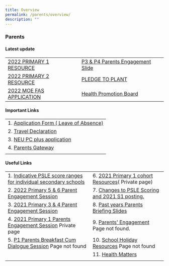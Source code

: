 ```yaml
---
title: Overview
permalink: /parents/overview/
description: ""
---
```

### Parents

#### Latest update

|  	|  	|
|---	|---	|
| [2022 PRIMARY 1 RESOURCE](https://staging.d24s03z0ob23eb.amplifyapp.com/parents/2022-primary-1-resource/) 	|  [P3 & P4 Parents Engagement Slide](https://staging.d24s03z0ob23eb.amplifyapp.com/parents/Parents-Engagement-Session/p3-and-p4-parent-engagement-session/)	|
| [2022 PRIMARY 2 RESOURCE](https://staging.d24s03z0ob23eb.amplifyapp.com/parents/Parents-Engagement-Session/p2-parent-engagement-session/)  	| [PLEDGE TO PLANT](https://staging.d24s03z0ob23eb.amplifyapp.com/parents/pledge-to-plant/) 	|
| [2022 MOE FAS APPLICATION](https://staging.d24s03z0ob23eb.amplifyapp.com/parents/2022-moe-fas-application/) 	| [Health Promotion Board](https://staging.d24s03z0ob23eb.amplifyapp.com/x3-learning-years-programme/Curricular/pe-art-music/) 	|

#### Important Links

|  	|
|---	|
| 1. [Application Form ( Leave of Absence)](https://form.gov.sg/#!/60b98572abcc260011dc808c) 	|
| 2. [Travel Declaration](https://xingnanpri-moe-edu-sg-admin.cwp.sg/cos/o.x?ptid=11949&c=/qql/campaign&func=view&cid=250#) 	|
| 3. [NEU PC plus application](http://www.imda.gov.sg/neupc) 	|
| 4. [Parents Gateway](https://xingnanpri-moe-edu-sg-admin.cwp.sg/xingnan/our-partners/parents/parents-gateway) 	|
|  	|

#### Useful Links

|  	|  	|
|---	|---	|
| 1. [Indicative PSLE score ranges for individual secondary schools](https://staging.d24s03z0ob23eb.amplifyapp.com/parents/PSLE-Related-Information/indicative-psle-score-ranges-for-individual-secondary-schools/) 	| 6. [2021 Primary 1 cohort Resources](https://xingnanpri.moe.edu.sg/homepage-icon/parents/ay2021-p1-orientation)( Private page) 	|
| 2. [2022 Primary 5 & 6 Parent Engagement Session](https://staging.d24s03z0ob23eb.amplifyapp.com/parents/Parents-Engagement-Session/p5-and-p6-parent-engagement-session/) 	|7.  [Changes to PSLE Scoring and 2021 S1 posting.](https://staging.d24s03z0ob23eb.amplifyapp.com/parents/PSLE-Related-Information/changes-to-psle-scoring-and-s1-posting-from-2021/) 	|
| 3. [2021 Primary 3 & 4 Parent Engagement Session](https://staging.d24s03z0ob23eb.amplifyapp.com/parents/Parents-Engagement-Session/p3-and-p4-parent-engagement-session/) 	| 8. [Past years Parents Briefing Slides](https://staging.d24s03z0ob23eb.amplifyapp.com/parents/parents-briefing-slides/)	|
| 4. [2021 Primary 1 Parents Engagement Session](https://xingnanpri.moe.edu.sg/homepage-icon/parents/2021-primary-1-pupils-and-parents-engagement-day) Private page 	|  9. [Parents' Engagement](https://xingnanpri-moe-edu-sg-admin.cwp.sg/xingnan/our-partners/parents/parents-engagement) Page not found.	|
| 5. [P1 Parents Breakfast Cum Dialogue Session](https://xingnanpri-moe-edu-sg-admin.cwp.sg/homepage-icon/parents/p1-parents-breakfast-cum-dialogue-session) Page not found	| 10. [School Holiday Resources](https://xingnanpri-moe-edu-sg-admin.cwp.sg/homepage-icon/parents/school-holiday-resources) Page not found	|
|  	| 11. [Health Matters](https://staging.d24s03z0ob23eb.amplifyapp.com/parents/Useful-Links-and-Resources/health-matters/)  	|
|  	|  	|